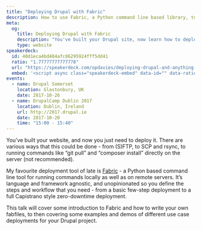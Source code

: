 ```yaml
---
title: "Deploying Drupal with Fabric"
description: How to use Fabric, a Python command line based library, to deploy your Drupal applications.
meta:
  og:
    title: Deploying Drupal with Fabric
    description: "You've built your Drupal site, now learn how to deploy it with Fabric."
    type: website
speakerdeck:
  id: 40d1eca4bd484afc86295924fff5dd41
  ratio: "1.77777777777778"
  url: "https://speakerdeck.com/opdavies/deploying-drupal-and-anything-else-with-fabric"
  embed: '<script async class="speakerdeck-embed" data-id="" data-ratio="" src="//speakerdeck.com/assets/embed.js"></script>'
events:
  - name: Drupal Somerset
    location: Glastonbury, UK
    date: 2017-10-26
  - name: DrupalCamp Dublin 2017
    location: Dublin, Ireland
    url: http://2017.drupal.ie
    date: 2017-10-20
    time: "15:00 - 15:40"
---
```


You’ve built your website, and now you just need to deploy it. There are various ways that this could be done - from (S)FTP, to SCP and rsync, to running commands like “git pull” and “composer install” directly on the server (not recommended).

My favourite deployment tool of late is [Fabric][1] - a Python based command line tool for running commands locally as well as on remote servers. It’s language and framework agnostic, and unopinionated so you define the steps and workflow that you need - from a basic few-step deployment to a full Capistrano style zero-downtime deployment.

This talk will cover some introduction to Fabric and how to write your own fabfiles, to then covering some examples and demos of different use case deployments for your Drupal project.

[1]: http://www.fabfile.org
